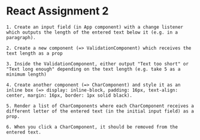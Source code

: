    <h1>React Assignment 2</h1>

    1. Create an input field (in App component) with a change listener which outputs the length of the entered text below it (e.g. in a paragraph).

    2. Create a new component (=> ValidationComponent) which receives the text length as a prop
    
    3. Inside the ValidationComponent, either output "Text too short" or "Text long enough" depending on the text length (e.g. take 5 as a minimum length)
    
    4. Create another component (=> CharComponent) and style it as an inline box (=> display: inline-block, padding: 16px, text-align: center, margin: 16px, border: 1px solid black).
    
    5. Render a list of CharComponents where each CharComponent receives a different letter of the entered text (in the initial input field) as a prop.
    
    6. When you click a CharComponent, it should be removed from the entered text.
        
